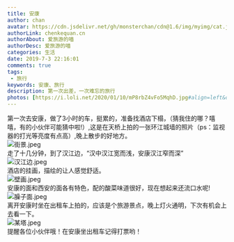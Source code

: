 ```yaml
---
title: 安康
author: chan
avatar: https://cdn.jsdelivr.net/gh/monsterchan/cdn@1.6/img/myimg/cat.jpg
authorLink: chenkequan.cn
authorAbout: 爱旅游的喵
authorDesc: 爱旅游的喵
categories: 生活
date: 2019-7-3 22:16:01
comments: true
tags: 
 - 旅行
keywords: 安康、旅行
description: 第一次出差，一次难忘的旅行
photos: [https://i.loli.net/2020/01/10/mP8rbZ4vFo5MqhD.jpg#align=left&display=inline&height=1821&name=632FA9B884D98B07DA459BA31C4B18B1.png,https://i.loli.net/2020/01/10/hlVOLzHm1RFe8TD.jpg,https://i.loli.net/2020/01/10/7aqldPGz9goWfIN.jpg]
---
```

第一次去安康，做了3小时的车，挺累的，准备找酒店下榻，（猜我住的哪？嘻嘻，有的小伙伴可能猜中啦!）,这是在天桥上拍的一张环江城墙的照片（ps：监视器的打光等亮度有点高）,晚上散步的好地方。<br />![街景.jpeg](https://i.loli.net/2020/01/10/7aqldPGz9goWfIN.jpg)<br />走了十几分钟，到了汉江边，“汉中汉江宽而浅，安康汉江窄而深”<br />![汉江边.jpeg](https://i.loli.net/2020/01/10/hlVOLzHm1RFe8TD.jpg)<br />酒店的挂画，描绘的让人感觉舒适。<br />![壁画.jpeg](https://i.loli.net/2020/01/10/9GOhJuypKWNXbcd.jpg)<br />安康的面和西安的面各有特色，配的酸菜味道很好，现在想起来还流口水呢!<br />![臊子面.jpeg](https://i.loli.net/2020/01/10/2a6kAORsexcfLyr.jpg)<br />离开安康时坐在出租车上拍的，应该是个旅游景点，晚上灯火通明，下次有机会上去看一下。<br />![某塔.jpeg](https://i.loli.net/2020/01/10/mP8rbZ4vFo5MqhD.jpg)<br />提醒各位小伙伴哦！在安康坐出租车记得打票哟！
